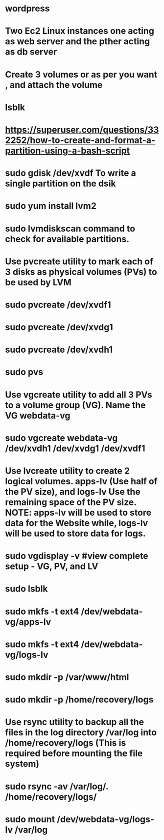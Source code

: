 # wordpress


# Two Ec2 Linux instances one acting as web server and the pther acting as db server

# Create 3 volumes or as per you want , and attach the volume 

# lsblk

# https://superuser.com/questions/332252/how-to-create-and-format-a-partition-using-a-bash-script

# sudo gdisk /dev/xvdf  To write a single partition on the dsik

#  sudo yum install lvm2

# sudo lvmdiskscan command to check for available partitions.

# Use pvcreate utility to mark each of 3 disks as physical volumes (PVs) to be used by LVM

# sudo pvcreate /dev/xvdf1
# sudo pvcreate /dev/xvdg1
# sudo pvcreate /dev/xvdh1

# sudo pvs

# Use vgcreate utility to add all 3 PVs to a volume group (VG). Name the VG webdata-vg

# sudo vgcreate webdata-vg /dev/xvdh1 /dev/xvdg1 /dev/xvdf1

# Use lvcreate utility to create 2 logical volumes. apps-lv (Use half of the PV size), and logs-lv Use the remaining space of the PV size. NOTE: apps-lv will be used to store data for the Website while, logs-lv will be used to store data for logs.

# sudo vgdisplay -v #view complete setup - VG, PV, and LV
# sudo lsblk

# sudo mkfs -t ext4 /dev/webdata-vg/apps-lv
# sudo mkfs -t ext4 /dev/webdata-vg/logs-lv

# sudo mkdir -p /var/www/html

# sudo mkdir -p /home/recovery/logs

# Use rsync utility to backup all the files in the log directory /var/log into /home/recovery/logs (This is required before mounting the file system)
# sudo rsync -av /var/log/. /home/recovery/logs/

# sudo mount /dev/webdata-vg/logs-lv /var/log
